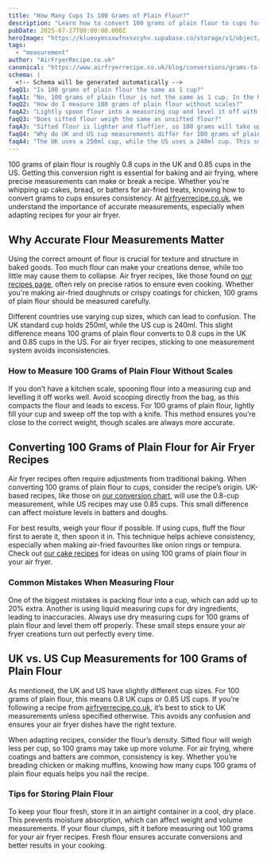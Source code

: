 ```yaml
---
title: "How Many Cups Is 100 Grams of Plain Flour?"
description: "Learn how to convert 100 grams of plain flour to cups for perfect baking every time. Get accurate measurements for UK and US cups."
pubDate: 2025-07-27T00:00:00.000Z
heroImage: "https://klueoymssxwfnxsvcyhv.supabase.co/storage/v1/object/public/Shmucket/how-many-cups-is-100-grams-of-plain-flour.webp"
tags:
  - "measurement"
author: "AirFryerRecipe.co.uk"
canonical: "https://www.airfryerrecipe.co.uk/blog/conversions/grams-to-cups/how-many-cups-is-100-grams-of-plain-flour"
schema: |
  <!-- Schema will be generated automatically -->
faqQ1: "Is 100 grams of plain flour the same as 1 cup?"
faqA1: "No, 100 grams of plain flour is not the same as 1 cup. In the UK, it’s roughly 0.8 cups, and in the US, it’s about 0.85 cups. The exact amount depends on how the flour is measured and the country’s cup standard."
faqQ2: "How do I measure 100 grams of plain flour without scales?"
faqA2: "Lightly spoon flour into a measuring cup and level it off with a knife. Avoid packing or scooping directly from the bag, as this can lead to excess flour. For best results, fluff the flour first to aerate it."
faqQ3: "Does sifted flour weigh the same as unsifted flour?"
faqA3: "Sifted flour is lighter and fluffier, so 100 grams will take up more volume than unsifted flour. If a recipe calls for sifted flour, measure after sifting to ensure accuracy, especially for air fryer batters and coatings."
faqQ4: "Why do UK and US cup measurements differ for 100 grams of plain flour?"
faqA4: "The UK uses a 250ml cup, while the US uses a 240ml cup. This small difference means 100 grams of plain flour converts to slightly different cup measurements in each country. Always check which standard your recipe follows."
---
```

<p>100 grams of plain flour is roughly 0.8 cups in the UK and 0.85 cups in the US. Getting this conversion right is essential for baking and air frying, where precise measurements can make or break a recipe. Whether you're whipping up cakes, bread, or batters for air-fried treats, knowing how to convert grams to cups ensures consistency. At <a href=https://www.airfryerrecipe.co.uk>airfryerrecipe.co.uk</a>, we understand the importance of accurate measurements, especially when adapting recipes for your air fryer.</p>  

<h2>Why Accurate Flour Measurements Matter</h2>  
<p>Using the correct amount of flour is crucial for texture and structure in baked goods. Too much flour can make your creations dense, while too little may cause them to collapse. Air fryer recipes, like those found on <a href=https://www.airfryerrecipe.co.uk/recipes>our recipes page</a>, often rely on precise ratios to ensure even cooking. Whether you're making air-fried doughnuts or crispy coatings for chicken, 100 grams of plain flour should be measured carefully.</p>  

<p>Different countries use varying cup sizes, which can lead to confusion. The UK standard cup holds 250ml, while the US cup is 240ml. This slight difference means 100 grams of plain flour converts to 0.8 cups in the UK and 0.85 cups in the US. For air fryer recipes, sticking to one measurement system avoids inconsistencies.</p>  

<h3>How to Measure 100 Grams of Plain Flour Without Scales</h3>  
<p>If you don’t have a kitchen scale, spooning flour into a measuring cup and levelling it off works well. Avoid scooping directly from the bag, as this compacts the flour and leads to excess. For 100 grams of plain flour, lightly fill your cup and sweep off the top with a knife. This method ensures you’re close to the correct weight, though scales are always more accurate.</p>  

<h2>Converting 100 Grams of Plain Flour for Air Fryer Recipes</h2>  
<p>Air fryer recipes often require adjustments from traditional baking. When converting 100 grams of plain flour to cups, consider the recipe’s origin. UK-based recipes, like those on <a href=https://www.airfryerrecipe.co.uk/air-fryer-conversion-chart>our conversion chart</a>, will use the 0.8-cup measurement, while US recipes may use 0.85 cups. This small difference can affect moisture levels in batters and doughs.</p>  

<p>For best results, weigh your flour if possible. If using cups, fluff the flour first to aerate it, then spoon it in. This technique helps achieve consistency, especially when making air-fried favourites like onion rings or tempura. Check out <a href=https://www.airfryerrecipe.co.uk/recipe-category/cakes>our cake recipes</a> for ideas on using 100 grams of plain flour in your air fryer.</p>  

<h3>Common Mistakes When Measuring Flour</h3>  
<p>One of the biggest mistakes is packing flour into a cup, which can add up to 20% extra. Another is using liquid measuring cups for dry ingredients, leading to inaccuracies. Always use dry measuring cups for 100 grams of plain flour and level them off properly. These small steps ensure your air fryer creations turn out perfectly every time.</p>  

<h2>UK vs. US Cup Measurements for 100 Grams of Plain Flour</h2>  
<p>As mentioned, the UK and US have slightly different cup sizes. For 100 grams of plain flour, this means 0.8 UK cups or 0.85 US cups. If you’re following a recipe from <a href=https://www.airfryerrecipe.co.uk>airfryerrecipe.co.uk</a>, it’s best to stick to UK measurements unless specified otherwise. This avoids any confusion and ensures your air fryer dishes have the right texture.</p>  

<p>When adapting recipes, consider the flour’s density. Sifted flour will weigh less per cup, so 100 grams may take up more volume. For air frying, where coatings and batters are common, consistency is key. Whether you’re breading chicken or making muffins, knowing how many cups 100 grams of plain flour equals helps you nail the recipe.</p>  

<h3>Tips for Storing Plain Flour</h3>  
<p>To keep your flour fresh, store it in an airtight container in a cool, dry place. This prevents moisture absorption, which can affect weight and volume measurements. If your flour clumps, sift it before measuring out 100 grams for your air fryer recipes. Fresh flour ensures accurate conversions and better results in your cooking.</p>
